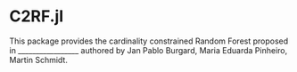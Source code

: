 # C2RF.jl

This package provides the cardinality constrained Random Forest proposed in _________________ authored by Jan Pablo Burgard, Maria Eduarda Pinheiro, Martin Schmidt.
